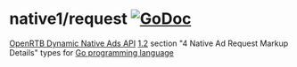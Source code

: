 # native1/request [![GoDoc](https://godoc.org/github.com/mxmCherry/openrtb/native1/request?status.svg)](https://pkg.go.dev/github.com/mxmCherry/openrtb/v14/native1/request)

[OpenRTB Dynamic Native Ads API](https://iabtechlab.com/standards/openrtb-native/) [1.2](https://iabtechlab.com/wp-content/uploads/2016/07/OpenRTB-Native-Ads-Specification-Final-1.2.pdf) section "4 Native Ad Request Markup Details" types for [Go programming language](https://golang.org/)
